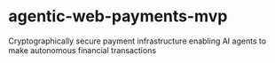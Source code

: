 # agentic-web-payments-mvp
Cryptographically secure payment infrastructure enabling AI agents to make autonomous financial transactions
